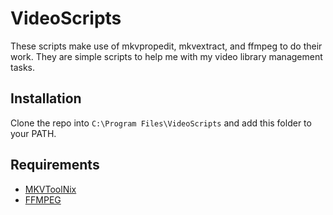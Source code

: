 # VideoScripts

These scripts make use of mkvpropedit, mkvextract, and ffmpeg to do their work. They are simple scripts to help me with my video library management tasks.

## Installation

Clone the repo into `C:\Program Files\VideoScripts` and add this folder to your PATH.

## Requirements

* [MKVToolNix](https://mkvtoolnix.download/downloads.html)
* [FFMPEG](https://ffmpeg.org/download.html)
